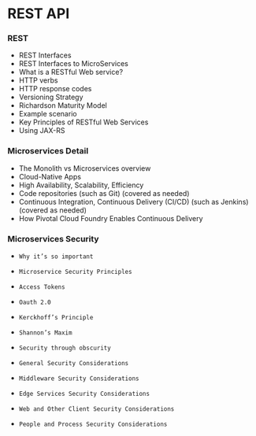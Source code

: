 # REST API


### REST

* REST Interfaces
* REST Interfaces to MicroServices
* What is a RESTful Web service?
* HTTP verbs
* HTTP response codes
* Versioning Strategy
* Richardson Maturity Model
* Example scenario
* Key Principles of RESTful Web Services
* Using JAX-RS
 

### Microservices Detail

* The Monolith vs Microservices overview
* Cloud-Native Apps
* High Availability, Scalability, Efficiency
* Code repositories (such as Git) (covered as needed)
* Continuous Integration, Continuous Delivery (CI/CD) (such as Jenkins) (covered as needed)
* How Pivotal Cloud Foundry Enables Continuous Delivery

### Microservices Security
*     Why it’s so important
*     Microservice Security Principles                          
*     Access Tokens
*     Oauth 2.0
*     Kerckhoff’s Principle
*     Shannon’s Maxim
*     Security through obscurity
*     General Security Considerations
*     Middleware Security Considerations
*     Edge Services Security Considerations
*     Web and Other Client Security Considerations
*     People and Process Security Considerations
